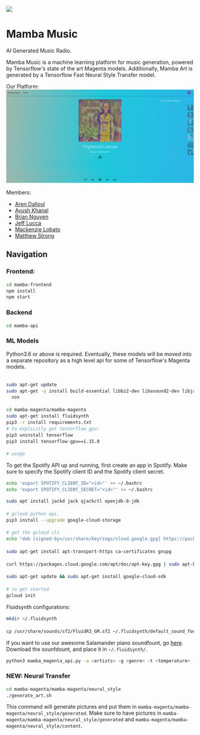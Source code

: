 ![](https://github.com/CUBigDataClass/Mamba-Music/workflows/Python%20application/badge.svg)

# Mamba Music

AI Generated Music Radio.

Mamba Music is a machine learning platform for music generation, powered by Tensorflow's state of the art Magenta models. 
Additionally, Mamba Art is generated by a Tensorflow Fast Neural Style Transfer model.

Our Platform:
![alt text](img/example.png "Our Platform")

Members:

- [Aren Dalloul](https://github.com/adalloul0928)
- [Ayush Khanal](https://github.com/jptboy)
- [Brian Nguyen](https://github.com/BrianNguyen214)
- [Jeff Lucca](https://github.com/lucca)
- [Mackenzie Lobato](https://github.com/mackenzielobato)
- [Matthew Strong](https://github.com/peasant98)

## Navigation

### Frontend:

```sh
cd mamba-frontend
npm install
npm start
```

### Backend

```sh
cd mamba-api
```

### ML Models

Python3.6 or above is required.
Eventually, these models will be moved into a separate repository as a high level api for some of Tensorflow's Magenta models.

```sh

sudo apt-get update
sudo apt-get -y install build-essential libbz2-dev libasound2-dev libjack-dev libav-tools \
  sox
  
cd mamba-magenta/mamba-magenta
sudo apt-get install fluidsynth
pip3 -r install requirements.txt
# to explicitly get tensorflow gpu:
pip3 uninstall tensorflow
pip3 install tensorflow-gpu==1.15.0

# usage
```

To get the Spotify API up and running, first create an app in Spotify.
Make sure to specify the Spotify client ID and the Spotify client secret.

```sh
echo 'export SPOTIFY_CLIENT_ID="<id>"' >> ~/.bashrc
echo 'export SPOTIFY_CLIENT_SECRET="<id>"' >> ~/.bashrc
```

```sh
sudo apt install jackd jack qjackctl openjdk-8-jdk

# gcloud python api.
pip3 install --upgrade google-cloud-storage

# get the gcloud cli
echo "deb [signed-by=/usr/share/keyrings/cloud.google.gpg] https://packages.cloud.google.com/apt cloud-sdk main" | sudo tee -a /etc/apt/sources.list.d/google-cloud-sdk.list

sudo apt-get install apt-transport-https ca-certificates gnupg

curl https://packages.cloud.google.com/apt/doc/apt-key.gpg | sudo apt-key --keyring /usr/share/keyrings/cloud.google.gpg add -

sudo apt-get update && sudo apt-get install google-cloud-sdk

# to get started
gcloud init

```

Fluidsynth configurations:

```sh
mkdir ~/.fluidsynth

cp /usr/share/sounds/sf2/FluidR3_GM.sf2 ~/.fluidsynth/default_sound_font.sf2
```

If you want to use our awesome Salamander piano soundfount, go [here](https://musescore.org/en/node/240261). Download the sounfdount, and place it in
`~/.fluidsynth/`.

```sh
python3 mamba_magenta_api.py -a <artists> -g <genre> -t <temperature> -l <length> -n <numgenerations>


```

### NEW: Neural Transfer

```sh
cd mamba-magenta/mamba-magenta/neural_style
./generate_art.sh

```

This command will generate pictures and put them in `mamba-magenta/mamba-magenta/neural_style/generated`.
Make sure to have pictures in `mamba-magenta/mamba-magenta/neural_style/generated` and `mamba-magenta/mamba-magenta/neural_style/content`.
